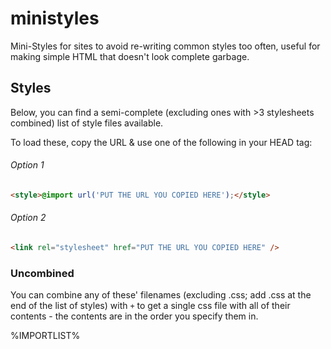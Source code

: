 # ministyles
Mini-Styles for sites to avoid re-writing common styles too often, useful for making simple HTML that doesn't look complete garbage.

## Styles
Below, you can find a semi-complete (excluding ones with >3 stylesheets combined) list of style files available.

To load these, copy the URL & use one of the following in your HEAD tag:

###### Option 1

```html
<style>@import url('PUT THE URL YOU COPIED HERE');</style>
```

###### Option 2
```html
<link rel="stylesheet" href="PUT THE URL YOU COPIED HERE" />
```

### Uncombined
You can combine any of these' filenames (excluding .css; add .css at the end of the list of styles) with `+` to get a single css file with all of their contents - the contents are in the order you specify them in.

%IMPORTLIST%

<style>
@import url('https://ministyles.astolfo.gay/background+inter-font-by-default+links+gh-kbd+padding-kbd+code.css');
</style>
